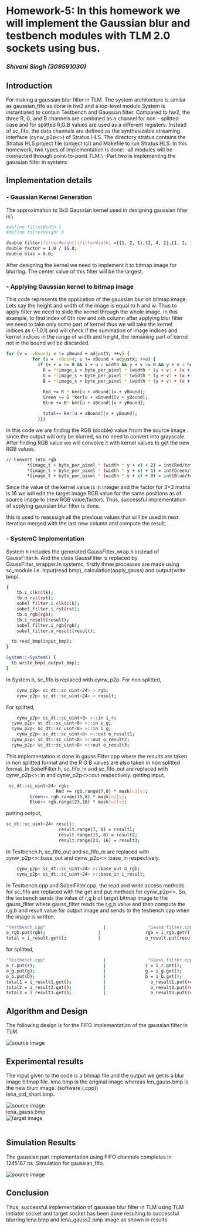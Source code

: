 # Homework-5: In this homework we will implement the Gaussian blur and testbench modules with TLM 2.0 sockets using bus.
### _Shivani Singh (309591030)_

## Introduction
For making a gaussian blur filter in TLM.
The system architecture is similar as gaussian_fifo as done in hw2 and a top-level module System is instantiated to contain Testbench and Gaussian filter.
Compared to hw2, the three R, G, and B channels are combined as a channel for non - splitted case and for splitted R,G,B values are used as a different registers.
Instead of sc_fifo, the data channels are defined as the synthesizable streaming interface (cynw_p2p<>) of Stratus HLS.
The directory stratus contains the Stratus HLS project file (project.tcl) and Makefile to run Stratus HLS.
In this homework, two types of implementation is done:
-all modules will be connected through point-to-point TLM.\\
-Part two is implementing the gaussian filter in systemc


## Implementation details 

### - Gaussian Kernel Generation
The approximation to 3x3 Gaussian kernel used in designing gaussian filter is:\\
```sh
#define filterWidth 3
#define filterHeight 3

double filter[filterHeight][filterWidth] ={{1, 2, 1},{2, 4, 2},{1, 2, 1}};
double factor = 1.0 / 16.0;
double bias = 0.0;
```
After designing the kernel we need to implement it to bitmap image for blurring. The center value of this filter will be the largest. 


### - Applying Gaussian kernel to bitmap image
This code represents the application of the gaussian blur on bitmap image. Lets say the height and width of the image is equal to h and w. Thus to apply filter we need to slide the kernel through the whole image. In this example, to find index of 0th row and oth column after applying blur filter we need to take only some part of kernel thus we will take the kernel indices as (-1,0,1) and will check if the summation of image indices and kernel indices in the range of width and height, the remaining part of kernel not in the bound will be discarded.
```sh
for (v = -yBound; v != yBound + adjustY; ++v) {
          for (u = -xBound; u != xBound + adjustX; ++u) {
            if (x + u >= 0 && x + u < width && y + v >= 0 && y + v < height) {
              R = *(image_s + byte_per_pixel * (width * (y + v) + (x + u)) + 2);
              G = *(image_s + byte_per_pixel * (width * (y + v) + (x + u)) + 1);
              B = *(image_s + byte_per_pixel * (width * (y + v) + (x + u)) + 0);
               
              Red += R * ker[u + xBound][v + yBound];
              Green += G *ker[u + xBound][v + yBound];
              Blue += B* ker[u + xBound][v + yBound];

              total+= ker[u + xBound][v + yBound];
            }}}
```
In this code we are finding the RGB (double) value frrom the source image . since the output will only be blurred, so no need to convert into grayscale. After finding RGB value we will convolve it with kernel values to get the new RGB values. 

```sh
// Convert into rgb
        *(image_t + byte_per_pixel * (width * y + x) + 2) = int(Red/total);
        *(image_t + byte_per_pixel * (width * y + x) + 1) = int(Green/total);
        *(image_t + byte_per_pixel * (width * y + x) + 0) = int(Blue/total);
```
Since the value of the kernel value is in integer and the factor for 3*3 matrix is 16 we will edit the target image RGB value for the same positions as of source image to (new RGB value/factor). Thus, successful implementation of applying gaussian blur filter is done.


this is used to reasssign all the previous values that will be used in next iteration merged with the last new column and compute the result.
### - SystemC Implementation
System.h includes the generated GaussFilter_wrap.h instead of GaussFilter.h. And the class GaussFilter is replaced by GaussFilter_wrapper.In systemc, firstly three processes are made using sc_module i.e. input(read bmp), calculation(apply_gauss) and output(write bmp).
```sh
{
	tb.i_clk(clk);
	tb.o_rst(rst);
	sobel_filter.i_clk(clk);
	sobel_filter.i_rst(rst);
	tb.o_rgb(rgb);
	tb.i_result(result);
	sobel_filter.i_rgb(rgb);
	sobel_filter.o_result(result);

  tb.read_bmp(input_bmp);
}

System::~System() {
  tb.write_bmp(_output_bmp);
}

```

In System.h, sc_fifo is replaced with cynw_p2p.
For non splitted,
```sh
	cynw_p2p< sc_dt::sc_uint<24> > rgb;
	cynw_p2p< sc_dt::sc_uint<24> > result;

```
For splitted,
```sh
	cynw_p2p< sc_dt::sc_uint<8> >::in i_r;
  cynw_p2p< sc_dt::sc_uint<8> >::in i_g;
  cynw_p2p< sc_dt::sc_uint<8> >::in i_g;
	cynw_p2p< sc_dt::sc_uint<8> >::out o_result1;
  cynw_p2p< sc_dt::sc_uint<8> >::out o_result2;
  cynw_p2p< sc_dt::sc_uint<8> >::out o_result3;


```

This implementation is done in gauss Filter.cpp where the results are taken in non splitted format and the R G B values are also taken in non splitted format.
 In SobelFilter.h, sc_fifo_in and sc_fifo_out are replaced with cynw_p2p<>::in and cynw_p2p<>::out respectively. 
 getting input,
 ```sh
  sc_dt::sc_uint<24> rgb;
					Red += rgb.range(7,0) * mask[u][v];
          Green+= rgb.range(15,8) * mask[u][v];
          Blue+= rgb.range(23,16) * mask[u][v];


```
putting output,
```sh
sc_dt::sc_uint<24> result;
					result.range(7, 0) = result1;
					result.range(15, 8) = result2;
					result.range(23, 16) = result3;


```

In Testbench.h, sc_fifo_out and sc_fifo_in are replaced with cynw_p2p<>::base_out and cynw_p2p<>::base_in respectively.
```sh
	cynw_p2p< sc_dt::sc_uint<24> >::base_out o_rgb;
	cynw_p2p< sc_dt::sc_uint<24> >::base_in i_result;

```



In Testbench.cpp and SobelFilter.cpp, the read and write access methods for sc_fifo are replaced with the get and put methods for cynw_p2p<>.
 So, the tesbench sends the value of r,g,b of target bitmap image to the gauss_filter where gauss_filter reads the r,g,b value and then compute the r,g,b and result value for output image and sends to the tesbench.cpp when the image is written.
```sh
"Testbench.cpp"                      |                "Gauss_filter.cpp"
o_rgb.put(rgb);                    |                 rgb = i_rgb.get();
total = i_result.get();            |                 o_result.put(result);                
```
for splitted,
```sh
"Testbench.cpp"                      |                "Gauss_filter.cpp"
o_r.put(r);                          |               r = i_r.get();
o_g.put(g);                          |               g = i_g.get();
o_b.put(b);                          |               b = i_b.get();
total1 = i_result1.get();            |                 o_result1.put(result1);   
total2 = i_result2.get();            |                 o_result2.put(result2);  
total3 = i_result3.get();            |                 o_result3.put(result3);  
```

## Algorithm and Design
The following design is for the FIFO implementation of the gaussian filter in TLM.

![source image](https://github.com/infinite234/ee6470_hw3/blob/main/tlm.png)<br/>


## Experimental results
The input given to the code is a bitmap file and the output we get is a blur image bitmap file.
lena.bmp is the original image whereas len_gauss.bmp is the  new blurr image. (software.(.cpp))<br/>
lena_std_short.bmp.<br/>

![source image](https://raw.githubusercontent.com/infinite234/ee6470/main/hw1/gauss_fiter_cpp/lena_std_short.bmp)<br/>
lena_gauss.bmp<br/>
![target image](https://raw.githubusercontent.com/infinite234/ee6470/main/hw1/gauss_fiter_cpp/lena_gauss2.bmp)<br/><br/>

## Simulation Results
The gaussian part implementation using FIFO channels completes in 1245187 ns.
Simulation for gaussian_fifo.<br/>

![source image](https://github.com/infinite234/ee6470_hw3/blob/main/Screenshot%20from%202021-03-30%2015-20-47.png)<br/>


## Conclusion
Thus, successful implementation of gaussian blur filter in TLM using TLM initiator socket and target socket has been done resulting to successful blurring lena.bmp and lena_gauss2.bmp image  as shown in results.
